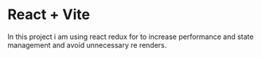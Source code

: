 # React + Vite

In this project i am using react redux for to increase performance and state management and avoid unnecessary re renders.
